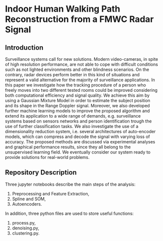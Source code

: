# Indoor Human Walking Path Reconstruction from a FMWC Radar Signal

## Introduction
Surveillance systems call for new solutions. Modern
video-cameras, in spite of high resolution performance, are
not able to cope with difficult conditions such as not lighted
environments and other blindness scenarios. On the contrary,
radar devices perform better in this kind of situations and
represent a valid alternative for the majority of surveillance
applications. In this paper we investigate how the tracking
procedure of a person who freely moves into two different
tested rooms could be improved considering both computational
efficiency and signal quality. We achieve this aim by using
a Gaussian Mixture Model in order to estimate the subject
position and its shape in the Range Doppler signal. Moreover, we
also developed further machine learning models to improve the
proposed algorithm and extend its application to a wide range
of demands, e.g. surveillance systems based on sensors networks
and person identification trough the use of further classification
tasks. We also investigate the use of a dimensionality reduction
system, i.e. several architectures of auto-encoder models, which
can compress and decode the signal with varying loss of accuracy.
The proposed methods are discussed via experimental analyses
and graphical performance results, since they all belong to the
unsupervised learning field. We eventually consider our system
ready to provide solutions for real-world problems.

## Repository Description
Three jupyter notebooks describe the main steps of the analysis:
1. Preprocessing and Feature Extraction,
2. Spline and SOM,
3. Autoencoders.

In addition, three python files are used to store useful functions:
1. process.py,
2. denoising.py,
3. clustering.py.
